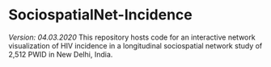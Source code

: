 # SociospatialNet-Incidence
*Version: 04.03.2020*
This repository hosts code for an interactive network visualization of HIV incidence in a longitudinal sociospatial network study of 2,512 PWID in New Delhi, India.
